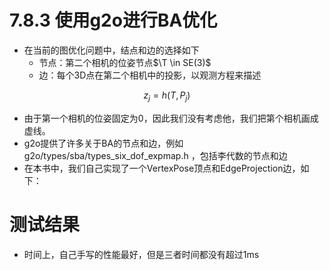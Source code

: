 # 7.8.3 使用g2o进行BA优化
* 在当前的图优化问题中，结点和边的选择如下
  * 节点：第二个相机的位姿节点$\T \in SE(3)$
  * 边：每个3D点在第二个相机中的投影，以观测方程来描述  

$$z_j=h(T,P_j)$$   
* 由于第一个相机的位姿固定为0，因此我们没有考虑他，我们把第个相机画成虚线。
* g2o提供了许多关于BA的节点和边，例如g2o/types/sba/types_six_dof_expmap.h ，包括李代数的节点和边 
* 在本书中，我们自己实现了一个VertexPose顶点和EdgeProjection边，如下： 


# 测试结果
* 时间上，自己手写的性能最好，但是三者时间都没有超过1ms
 
